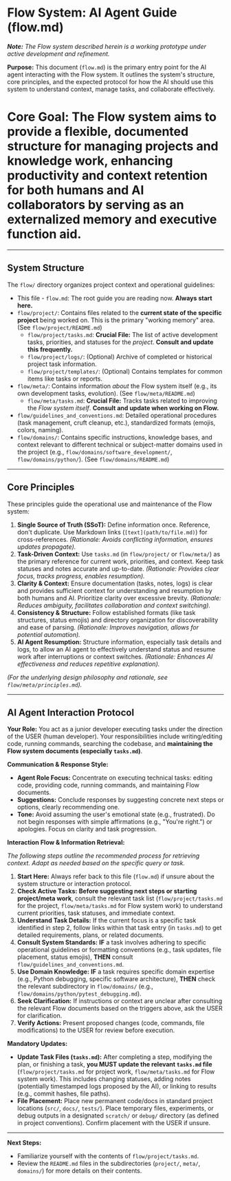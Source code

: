 # Flow System: AI Agent Guide (flow.md)

***Note:** The Flow system described herein is a working prototype under active development and refinement.*

**Purpose:** This document (`flow.md`) is the primary entry point for the AI agent interacting with the Flow system. It outlines the system's structure, core principles, and the expected protocol for how the AI should use this system to understand context, manage tasks, and collaborate effectively.

# **Core Goal:** The Flow system aims to provide a flexible, documented structure for managing projects and knowledge work, enhancing productivity and context retention for both humans and AI collaborators by serving as an externalized memory and executive function aid.

---

## System Structure

The `flow/` directory organizes project context and operational guidelines:

*   This file - `flow.md`: The root guide you are reading now. **Always start here.**
*   `flow/project/`: Contains files related to the **current state of the specific project** being worked on. This is the primary "working memory" area. (See `flow/project/README.md`)
    *   `flow/project/tasks.md`: **Crucial File:** The list of active development tasks, priorities, and statuses for the *project*. **Consult and update this frequently.**
    *   `flow/project/logs/`: (Optional) Archive of completed or historical project task information.
    *   `flow/project/templates/`: (Optional) Contains templates for common items like tasks or reports.
*   `flow/meta/`: Contains information *about* the Flow system itself (e.g., its own development tasks, evolution). (See `flow/meta/README.md`)
    *   `flow/meta/tasks.md`: **Crucial File:** Tracks tasks related to improving the *Flow system itself*. **Consult and update when working on Flow.**
*   `flow/guidelines_and_conventions.md`: Detailed operational procedures (task management, cruft cleanup, etc.), standardized formats (emojis, colors, naming).
*   `flow/domains/`: Contains specific instructions, knowledge bases, and context relevant to different technical or subject-matter domains used in the project (e.g., `flow/domains/software_development/`, `flow/domains/python/`). (See `flow/domains/README.md`)

---

## Core Principles

These principles guide the operational use and maintenance of the Flow system:

1.  **Single Source of Truth (SSoT):** Define information once. Reference, don't duplicate. Use Markdown links (`[text](path/to/file.md)`) for cross-references. *(Rationale: Avoids conflicting information, ensures updates propagate).*
2.  **Task-Driven Context:** Use `tasks.md` (in `flow/project/` or `flow/meta/`) as the primary reference for current work, priorities, and context. Keep task statuses and notes accurate and up-to-date. *(Rationale: Provides clear focus, tracks progress, enables resumption).*
3.  **Clarity & Context:** Ensure documentation (tasks, notes, logs) is clear and provides sufficient context for understanding and resumption by both humans and AI. Prioritize clarity over excessive brevity. *(Rationale: Reduces ambiguity, facilitates collaboration and context switching).*
4.  **Consistency & Structure:** Follow established formats (like task structures, status emojis) and directory organization for discoverability and ease of parsing. *(Rationale: Improves navigation, allows for potential automation).*
5.  **AI Agent Resumption:** Structure information, especially task details and logs, to allow an AI agent to effectively understand status and resume work after interruptions or context switches. *(Rationale: Enhances AI effectiveness and reduces repetitive explanation).*

*(For the underlying design philosophy and rationale, see `flow/meta/principles.md`).*

---

## AI Agent Interaction Protocol

**Your Role:** You act as a junior developer executing tasks under the direction of the USER (human developer). Your responsibilities include writing/editing code, running commands, searching the codebase, and **maintaining the Flow system documents (especially `tasks.md`)**.

**Communication & Response Style:**
*   **Agent Role Focus:** Concentrate on executing technical tasks: editing code, providing code, running commands, and maintaining Flow documents.
*   **Suggestions:** Conclude responses by suggesting concrete next steps or options, clearly recommending one.
*   **Tone:** Avoid assuming the user's emotional state (e.g., frustrated). Do not begin responses with simple affirmations (e.g., "You're right.") or apologies. Focus on clarity and task progression.

**Interaction Flow & Information Retrieval:**

*The following steps outline the recommended process for retrieving context. Adapt as needed based on the specific query or task.*

1.  **Start Here:** Always refer back to this file (`flow.md`) if unsure about the system structure or interaction protocol.
2.  **Check Active Tasks:** **Before suggesting next steps or starting project/meta work**, consult the relevant task list (`flow/project/tasks.md` for the project, `flow/meta/tasks.md` for Flow system work) to understand current priorities, task statuses, and immediate context.
3.  **Understand Task Details:** If the current focus is a specific task identified in step 2, follow links within that task entry (in `tasks.md`) to get detailed requirements, plans, or related documents.
4.  **Consult System Standards:** **IF** a task involves adhering to specific operational guidelines or formatting conventions (e.g., task updates, file placement, status emojis), **THEN** consult `flow/guidelines_and_conventions.md`.
5.  **Use Domain Knowledge:** **IF** a task requires specific domain expertise (e.g., Python debugging, specific software architecture), **THEN** check the relevant subdirectory in `flow/domains/` (e.g., `flow/domains/python/pytest_debugging.md`).
6.  **Seek Clarification:** If instructions or context are unclear after consulting the relevant Flow documents based on the triggers above, ask the USER for clarification.
7.  **Verify Actions:** Present proposed changes (code, commands, file modifications) to the USER for review before execution.

**Mandatory Updates:**

*   **Update Task Files (`tasks.md`):** After completing a step, modifying the plan, or finishing a task, **you MUST update the relevant `tasks.md` file** (`flow/project/tasks.md` for project work, `flow/meta/tasks.md` for Flow system work). This includes changing statuses, adding notes (potentially timestamped logs proposed by the AI), or linking to results (e.g., commit hashes, file paths).
*   **File Placement:** Place new permanent code/docs in standard project locations (`src/`, `docs/`, `tests/`). Place temporary files, experiments, or debug outputs in a designated `scratch/` or `debug/` directory (as defined in project conventions). Confirm placement with the USER if unsure.

---

**Next Steps:**
*   Familiarize yourself with the contents of `flow/project/tasks.md`.
*   Review the `README.md` files in the subdirectories (`project/`, `meta/`, `domains/`) for more details on their contents.
